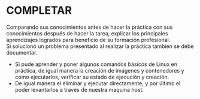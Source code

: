 # COMPLETAR

Comparando sus conocimientos antes de hacer la práctica con sus conocimientos después de hacer la tarea, explicar los principales aprendizajes logrados para beneficio de su formación profesional.  
Si solucionó un problema presentado al realizar la práctica también se debe documentar.

- Si pude aprender y poner algunos comandos básicos de Linux en práctica, de igual manera la creación de imágenes y contenedores y como ejecutarlos, verificar su estado de ejecución y creación.
- De igual manera el eliminar y ejecutar directamente, y por último el poder levantarlos a través de nuestra maquina host.
